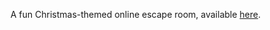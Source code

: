 A fun Christmas-themed online escape room, available [here](https://grlewis333.github.io/christmas-puzzle/).
